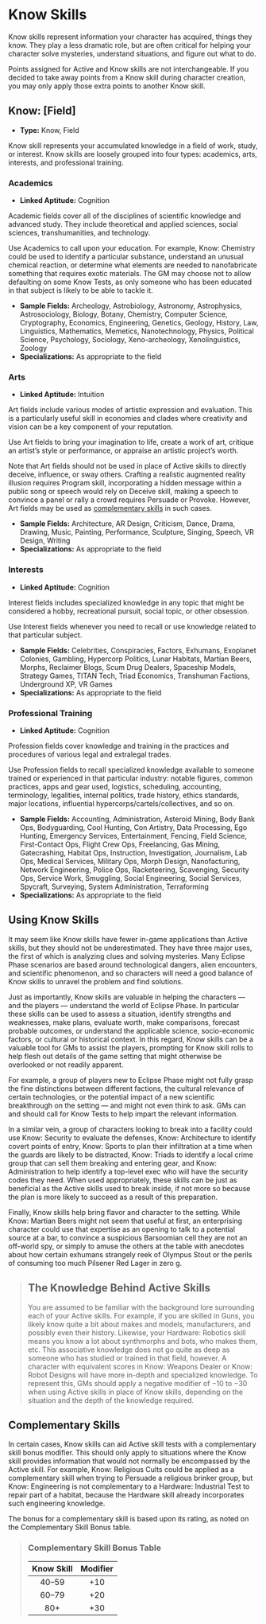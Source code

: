# Know Skills

Know skills represent information your character has acquired, things they know. They play a less dramatic role, but are often critical for helping your character solve mysteries, understand situations, and figure out what to do.

Points assigned for Active and Know skills are not interchangeable. If you decided to take away points from a Know skill during character creation, you may only apply those extra points to another Know skill.

## Know: \[Field\]

<div class="stat-list">

- **Type:** Know, Field

Know skill represents your accumulated knowledge in a field of work, study, or interest. Know skills are loosely grouped into four types: academics, arts, interests, and professional training.

</div>

### Academics

<div class="stat-list">

- **Linked Aptitude:** Cognition

Academic fields cover all of the disciplines of scientific knowledge and advanced study. They include theoretical and applied sciences, social sciences, transhumanities, and technology.

Use Academics to call upon your education. For example, Know: Chemistry could be used to identify a particular substance, understand an unusual chemical reaction, or determine what elements are needed to nanofabricate something that requires exotic materials. The GM may choose not to allow defaulting on some Know Tests, as only someone who has been educated in that subject is likely to be able to tackle it.

- **Sample Fields:** Archeology, Astrobiology, Astronomy, Astrophysics, Astrosociology, Biology, Botany, Chemistry, Computer Science, Cryptography, Economics, Engineering, Genetics, Geology, History, Law, Linguistics, Mathematics, Memetics, Nanotechnology, Physics, Political Science, Psychology, Sociology, Xeno-archeology, Xenolinguistics, Zoology
- **Specializations:** As appropriate to the field

</div>

### Arts

<div class="stat-list">

- **Linked Aptitude:** Intuition

Art fields include various modes of artistic expression and evaluation. This is a particularly useful skill in economies and clades where creativity and vision can be a key component of your reputation.

Use Art fields to bring your imagination to life, create a work of art, critique an artist’s style or performance, or appraise an artistic project’s worth.

Note that Art fields should not be used in place of Active skills to directly deceive, influence, or sway others. Crafting a realistic augmented reality illusion requires Program skill, incorporating a hidden message within a public song or speech would rely on Deceive skill, making a speech to convince a panel or rally a crowd requires Persuade or Provoke. However, Art fields may be used as [complementary skills](20-know-skills.md#complementary-skills) in such cases.

- **Sample Fields:** Architecture, AR Design, Criticism, Dance, Drama, Drawing, Music, Painting, Performance, Sculpture, Singing, Speech, VR Design, Writing
- **Specializations:** As appropriate to the field

</div>

### Interests

<div class="stat-list">

- **Linked Aptitude:** Cognition

Interest fields includes specialized knowledge in any topic that might be considered a hobby, recreational pursuit, social topic, or other obsession.

Use Interest fields whenever you need to recall or use knowledge related to that particular subject.

- **Sample Fields:** Celebrities, Conspiracies, Factors, Exhumans, Exoplanet Colonies, Gambling, Hypercorp Politics, Lunar Habitats, Martian Beers, Morphs, Reclaimer Blogs, Scum Drug Dealers, Spaceship Models, Strategy Games, TITAN Tech, Triad Economics, Transhuman Factions, Underground XP, VR Games
- **Specializations:** As appropriate to the field

</div>

### Professional Training

<div class="stat-list">

- **Linked Aptitude:** Cognition

Profession fields cover knowledge and training in the practices and procedures of various legal and extralegal trades.

Use Profession fields to recall specialized knowledge available to someone trained or experienced in that particular industry: notable figures, common practices, apps and gear used, logistics, scheduling, accounting, terminology, legalities, internal politics, trade history, ethics standards, major locations, influential hypercorps/cartels/collectives, and so on.

- **Sample Fields:** Accounting, Administration, Asteroid Mining, Body Bank Ops, Bodyguarding, Cool Hunting, Con Artistry, Data Processing, Ego Hunting, Emergency Services, Entertainment, Fencing, Field Science, First-Contact Ops, Flight Crew Ops, Freelancing, Gas Mining, Gatecrashing, Habitat Ops, Instruction, Investigation, Journalism, Lab Ops, Medical Services, Military Ops, Morph Design, Nanofacturing, Network Engineering, Police Ops, Racketeering, Scavenging, Security Ops, Service Work, Smuggling, Social Engineering, Social Services, Spycraft, Surveying, System Administration, Terraforming
- **Specializations:** As appropriate to the field

</div>

## Using Know Skills

It may seem like Know skills have fewer in-game applications than Active skills, but they should not be underestimated. They have three major uses, the first of which is analyzing clues and solving mysteries. Many Eclipse Phase scenarios are based around technological dangers, alien encounters, and scientific phenomenon, and so characters will need a good balance of Know skills to unravel the problem and find solutions.

Just as importantly, Know skills are valuable in helping the characters — and the players — understand the world of Eclipse Phase. In particular these skills can be used to assess a situation, identify strengths and weaknesses, make plans, evaluate worth, make comparisons, forecast probable outcomes, or understand the applicable science, socio-economic factors, or cultural or historical context. In this regard, Know skills can be a valuable tool for GMs to assist the players, prompting for Know skill rolls to help flesh out details of the game setting that might otherwise be overlooked or not readily apparent.

For example, a group of players new to Eclipse Phase might not fully grasp the fine distinctions between different factions, the cultural relevance of certain technologies, or the potential impact of a new scientific breakthrough on the setting — and might not even think to ask. GMs can and should call for Know Tests to help impart the relevant information.

In a similar vein, a group of characters looking to break into a facility could use Know: Security to evaluate the defenses, Know: Architecture to identify covert points of entry, Know: Sports to plan their infiltration at a time when the guards are likely to be distracted, Know: Triads to identify a local crime group that can sell them breaking and entering gear, and Know: Administration to help identify a top-level exec who will have the security codes they need. When used appropriately, these skills can be just as beneficial as the Active skills used to break inside, if not more so because the plan is more likely to succeed as a result of this preparation.

Finally, Know skills help bring flavor and character to the setting. While Know: Martian Beers might not seem that useful at first, an enterprising character could use that expertise as an opening to talk to a potential source at a bar, to convince a suspicious Barsoomian cell they are not an off-world spy, or simply to amuse the others at the table with anecdotes about how certain exhumans strangely reek of Olympus Stout or the perils of consuming too much Pilsener Red Lager in zero g.

<blockquote>

## The Knowledge Behind Active Skills

You are assumed to be familiar with the background lore surrounding each of your Active skills. For example, if you are skilled in Guns, you likely know quite a bit about makes and models, manufacturers, and possibly even their history. Likewise, your Hardware: Robotics skill means you know a lot about synthmorphs and bots, who makes them, etc. This associative knowledge does not go quite as deep as someone who has studied or trained in that field, however. A character with equivalent scores in Know: Weapons Dealer or Know: Robot Designs will have more in-depth and specialized knowledge. To represent this, GMs should apply a negative modifier of −10 to −30 when using Active skills in place of Know skills, depending on the situation and the depth of the knowledge required.

</blockquote>

## Complementary Skills

In certain cases, Know skills can aid Active skill tests with a complementary skill bonus modifier. This should only apply to situations where the Know skill provides information that would not normally be encompassed by the Active skill. For example, Know: Religious Cults could be applied as a complementary skill when trying to Persuade a religious brinker group, but Know: Engineering is not complementary to a Hardware: Industrial Test to repair part of a habitat, because the Hardware skill already incorporates such engineering knowledge.

The bonus for a complementary skill is based upon its rating, as noted on the Complementary Skill Bonus table.

<blockquote class="table">

### Complementary Skill Bonus Table

| Know Skill | Modifier |
| :--------: | :------: |
|   40–59    |   +10    |
|   60–79    |   +20    |
|    80+     |   +30    |

</blockquote>
